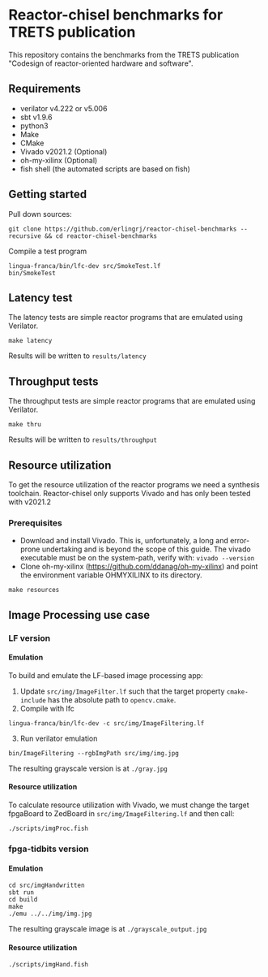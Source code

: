 # Reactor-chisel benchmarks for TRETS publication
This repository contains the benchmarks from the TRETS publication "Codesign
of reactor-oriented hardware and software".

## Requirements
- verilator v4.222 or v5.006
- sbt v1.9.6
- python3
- Make
- CMake
- Vivado v2021.2 (Optional)
- oh-my-xilinx (Optional)
- fish shell (the automated scripts are based on fish)

## Getting started
Pull down sources:
```
git clone https://github.com/erlingrj/reactor-chisel-benchmarks --recursive && cd reactor-chisel-benchmarks
```

Compile a test program

```
lingua-franca/bin/lfc-dev src/SmokeTest.lf
bin/SmokeTest
```

## Latency test
The latency tests are simple reactor programs that are emulated using Verilator.
```
make latency
```

Results will be written to `results/latency`

## Throughput tests
The throughput tests are simple reactor programs that are emulated using Verilator.
```
make thru
```
Results will be written to `results/throughput`

## Resource utilization
To get the resource utilization of the reactor programs we need a synthesis toolchain. 
Reactor-chisel only supports Vivado and has only been tested with v2021.2

### Prerequisites
- Download and install Vivado. This is, unfortunately, a long and error-prone
undertaking and is beyond the scope of this guide. The vivado executable must
be on the system-path, verify with: `vivado --version`
- Clone oh-my-xilinx (https://github.com/ddanag/oh-my-xilinx) and point the environment variable OHMYXILINX to its directory. 

```
make resources
```

## Image Processing use case
### LF version

#### Emulation
To build and emulate the LF-based image processing app:
1. Update `src/img/ImageFilter.lf` such that the target property `cmake-include`
has the absolute path to `opencv.cmake`.
2. Compile with lfc
```
lingua-franca/bin/lfc-dev -c src/img/ImageFiltering.lf
```

3. Run verilator emulation
```
bin/ImageFiltering --rgbImgPath src/img/img.jpg
```
The resulting grayscale version is at `./gray.jpg`

#### Resource utilization
To calculate resource utilization with Vivado, we must change the
target fpgaBoard to ZedBoard in `src/img/ImageFiltering.lf` and then call:
```
./scripts/imgProc.fish
```

### fpga-tidbits version

#### Emulation
```
cd src/imgHandwritten
sbt run
cd build
make
./emu ../../img/img.jpg
```

The resulting grayscale image is at `./grayscale_output.jpg`

#### Resource utilization
```
./scripts/imgHand.fish
```